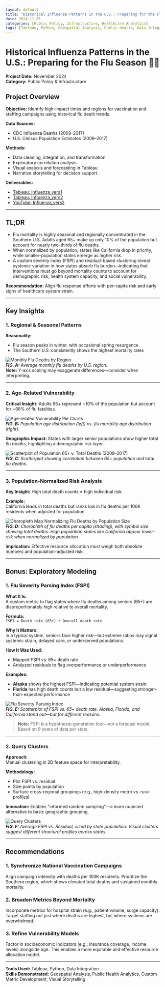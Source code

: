 ```yaml
---
layout: default
title: "Historical Influenza Patterns in the U.S.: Preparing for the Flu Season"
date: 2024-11-01
categories: [Public Policy, Infrastructure, Healthcare Analytics]
tags: [Tableau, Python, Geospatial Analysis, Public Health, Data Integration]
---
```


# Historical Influenza Patterns in the U.S.: Preparing for the Flu Season 💉🏥

**Project Date:** November 2024  
**Category:** Public Policy & Infrastructure  

## Project Overview

**Objective:** Identify high-impact times and regions for vaccination and staffing campaigns using historical flu death trends.

**Data Sources:**  
- CDC Influenza Deaths (2009–2017)  
- U.S. Census Population Estimates (2009–2017)

**Methods:**  
- Data cleaning, integration, and transformation  
- Exploratory correlation analysis  
- Visual analysis and forecasting in Tableau  
- Narrative storytelling for decision support  

**Deliverables:**  
- [Tableau: Influenza_vers1](link-placeholder)  
- [Tableau: Influenza_vers2](link-placeholder)  
- [YouTube: Influenza_vers2](link-placeholder)

---

## TL;DR

- Flu mortality is highly seasonal and regionally concentrated in the Southern U.S. Adults aged 65+ make up only 10% of the population but account for nearly two-thirds of flu deaths.  
- When normalized by population, states like California drop in priority, while smaller-population states emerge as higher risk.  
- A custom severity index (FSPI) and residual-based clustering reveal systemic variation in how states absorb flu burden—indicating that interventions must go beyond mortality counts to account for demographic risk, health system capacity, and social vulnerability.

**Recommendation:** Align flu response efforts with per-capita risk and early signs of healthcare system strain.

---

## Key Insights

### 1. Regional & Seasonal Patterns

**Seasonality:**  
- Flu season peaks in winter, with occasional spring resurgence  
- The Southern U.S. consistently shows the highest mortality rates

![Monthly Flu Deaths by Region](assets/img/montly_flu_deaths_region.png)  
***FIG. A:*** *Average monthly flu deaths by U.S. region.*  
**Note:** Y-axis scaling may exaggerate differences—consider when interpreting.

---

### 2. Age-Related Vulnerability

**Critical Insight:** Adults 65+ represent ~10% of the population but account for ~66% of flu fatalities.

![Age-related Vulnerability Pie Charts](assets/img/pie_chart_age_vulnerability.png)  
***FIG. B:*** *Population age distribution (left) vs. flu mortality age distribution (right).*

**Geographic Impact:** States with larger senior populations show higher total flu deaths, highlighting a demographic risk layer.

![Scatterplot of Population 65+ v. Total Deaths (2009–2017)](assets/img/scatterplot_age_vulnerability.png)  
***FIG. C:*** *Scatterplot showing correlation between 65+ population and total flu deaths.*

---

### 3. Population-Normalized Risk Analysis

**Key Insight:** High total death counts ≠ high individual risk.

**Example:**  
California leads in total deaths but ranks low in flu deaths per 100K residents when adjusted for population.

![Choropleth Map Normalizing Flu Deaths by Population Size](assets/img/choropleth_map_normalize_flu_deaths.png)  
***FIG. D:*** *Choropleth of flu deaths per capita (shading), with symbol size showing total deaths. High population states like California appear lower-risk when normalized by population.*

**Implication:** Effective resource allocation must weigh both absolute numbers and population-adjusted risk.

---

## Bonus: Exploratory Modeling

### 1. Flu Severity Parsing Index (FSPI)

**What It Is:**  
A custom metric to flag states where flu deaths among seniors (65+) are disproportionately high relative to overall mortality.

**Formula:**  
`FSPI = Death rate (65+) ÷ Overall death rate`

**Why It Matters:**  
In a typical system, seniors face higher risk—but extreme ratios may signal systemic strain, delayed care, or underserved populations.

**How It Was Used:**
- Mapped FSPI vs. 65+ death rate
- Analyzed residuals to flag overperformance or underperformance

**Examples:**
- **Alaska** shows the highest FSPI—indicating potential system strain  
- **Florida** has high death counts but a low residual—suggesting stronger-than-expected performance

![Flu Severity Parsing Index](assets/img/fspi.png)  
***FIG. E:*** *Scatterplot of FSPI vs. 65+ death rate. Alaska, Florida, and California stand out—but for different reasons.*  

> **Note:** FSPI is a hypothesis-generation tool—not a forecast model. Based on 9 years of data per state.

---

### 2. Query Clusters

**Approach:**  
Manual clustering in 2D feature space for interpretability.

**Methodology:**  
- Plot FSPI vs. residual  
- Size points by population  
- Surface cross-regional groupings (e.g., high-density metro vs. rural profiles)

**Innovation:** Enables "informed random sampling"—a more nuanced alternative to basic geographic grouping.

![Query Clusters](assets/img/query_clusters.png)  
***FIG. F:*** *Average FSPI vs. Residual, sized by state population. Visual clusters suggest different structural profiles across states.*

---

## Recommendations

### 1. Synchronize National Vaccination Campaigns  
Align campaign intensity with deaths per 100K residents. Prioritize the Southern region, which shows elevated total deaths and sustained monthly mortality.

### 2. Broaden Metrics Beyond Mortality  
Incorporate metrics for hospital strain (e.g., patient volume, surge capacity). Target staffing not just where deaths are highest, but where systems are overwhelmed.

### 3. Refine Vulnerability Models  
Factor in socioeconomic indicators (e.g., insurance coverage, income levels) alongside age. This enables a more equitable and effective resource allocation model.

---

**Tools Used:** Tableau, Python, Data Integration  
**Skills Demonstrated:** Geospatial Analysis, Public Health Analytics, Custom Metric Development, Visual Storytelling
